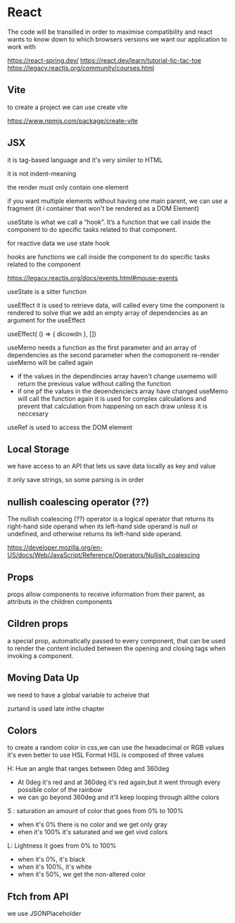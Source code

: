 # React 
The code will be transilled in order to maximise compatibility and react wants to know down to which browsers versions we want our application to work with

https://react-spring.dev/
https://react.dev/learn/tutorial-tic-tac-toe
https://legacy.reactjs.org/community/courses.html

## Vite
to create a project we can use create vite

https://www.npmjs.com/package/create-vite

## JSX
it is tag-based language and it's very similer to HTML

it is not indent-meaning 
 
the render must only contain one element

if you want multiple elements without having one main parent, we can use a fragment (it i container that won't be rendered as a DOM Element)

useState is what we call a “hook”. It’s a function that we call inside the component to do specific tasks related to that component.

for reactive data we use state hook

hooks are functions we call inside the component to do specific tasks related to the component 

https://legacy.reactjs.org/docs/events.html#mouse-events

useState is a sitter function

useEffect it is used to retrieve data, will called every time the component is rendered to solve that we add an empty array of dependencies as an argument for the useEffect 

useEffect( () => {
    dicowdn
}, []) 

useMemo needs a function as the first parameter and an array of dependencies as the second parameter when the comoponent re-render useMemo will be called again 
* if the values in the dependincies array haven't change usememo will return the previous value without calling the function 
* if one pf the values in the deoendenciecs array have changed useMemo will call the function again
 it is used for complex calculations and prevent that calculation from happening on each draw unless it is neccesary 

 useRef is used to access the DOM element

## Local Storage
we have access to an API that lets us save data locally as key and value

it only save strings, so some parsing is in order 

## nullish coalescing operator (??) 
The nullish coalescing (??) operator is a logical operator that returns its right-hand side operand when its left-hand side operand is null or undefined, and otherwise returns its left-hand side operand.

https://developer.mozilla.org/en-US/docs/Web/JavaScript/Reference/Operators/Nullish_coalescing

## Props
 props allow components to receive information from their parent, as attributs in the children components 

 ## Cildren props
a special prop, automatically passed to every component, that can be used to render the content included between the opening and closing tags when invoking a component.

## Moving Data Up
we need to have a global variable to acheive that

zurtand is used late inthe chapter 

## Colors
to create a random color in css,we can use the hexadecimal or RGB values  it's even better to use HSL Format HSL is composed of three values


H: Hue an angle that ranges between 0deg and 360deg
 * At 0deg it's red and at 360deg it's red again,but it went through every possible color of the rainbow
 * we can go beyond 360deg and it'll keep looping through allthe colors 

S : saturation an amount of color that goes from 0% to 100% 
* when it's 0% there is no color and we get only gray 
* ehen it's 100% it's saturated and we get vivd colors  

L: Lightness it goes from 0% to 100% 
* when it's 0%, it's black
* when it's 100%, it's white 
* when it's 50%, we get the non-altered color
  

## Ftch from API 
we use JSONPlaceholder 